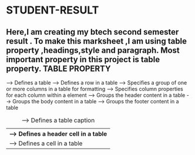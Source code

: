 # STUDENT-RESULT
Here,I am creating my btech second semester result .
To make this marksheet ,I am using table property ,headings,style and paragraph.
Most important property in this project is table property.
TABLE PROPERTY
--------------
<table> -->	Defines a table
<th> -->	Defines a header cell in a table
<tr> -->	Defines a row in a table
<td> -->	Defines a cell in a table
<caption> -->	Defines a table caption
<colgroup> --> Specifies a group of one or more columns in a table for formatting
<col>	--> Specifies column properties for each column within a <colgroup> element
<thead> -->	Groups the header content in a table
<tbody>	--> Groups the body content in a table
<tfoot> -->	Groups the footer content in a table
  

